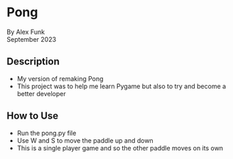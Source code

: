 # Pong

By Alex Funk\
September 2023

## Description

* My version of remaking Pong
* This project was to help me learn Pygame but also to try and become a better developer

## How to Use

* Run the pong.py file
* Use W and S to move the paddle up and down
* This is a single player game and so the other paddle moves on its own
